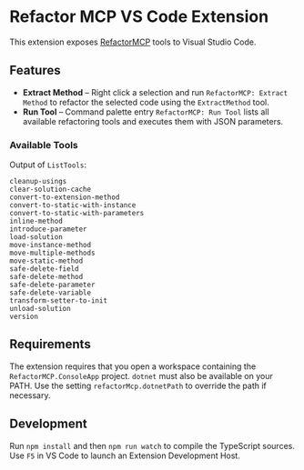 # Refactor MCP VS Code Extension

This extension exposes [RefactorMCP](../README.md) tools to Visual Studio Code.

## Features

- **Extract Method** – Right click a selection and run `RefactorMCP: Extract Method` to refactor the selected code using the `ExtractMethod` tool.
- **Run Tool** – Command palette entry `RefactorMCP: Run Tool` lists all available refactoring tools and executes them with JSON parameters.

### Available Tools

Output of `ListTools`:

```
cleanup-usings
clear-solution-cache
convert-to-extension-method
convert-to-static-with-instance
convert-to-static-with-parameters
inline-method
introduce-parameter
load-solution
move-instance-method
move-multiple-methods
move-static-method
safe-delete-field
safe-delete-method
safe-delete-parameter
safe-delete-variable
transform-setter-to-init
unload-solution
version
```

## Requirements

The extension requires that you open a workspace containing the `RefactorMCP.ConsoleApp` project. `dotnet` must also be available on your PATH. Use the setting `refactorMcp.dotnetPath` to override the path if necessary.

## Development

Run `npm install` and then `npm run watch` to compile the TypeScript sources. Use `F5` in VS Code to launch an Extension Development Host.
